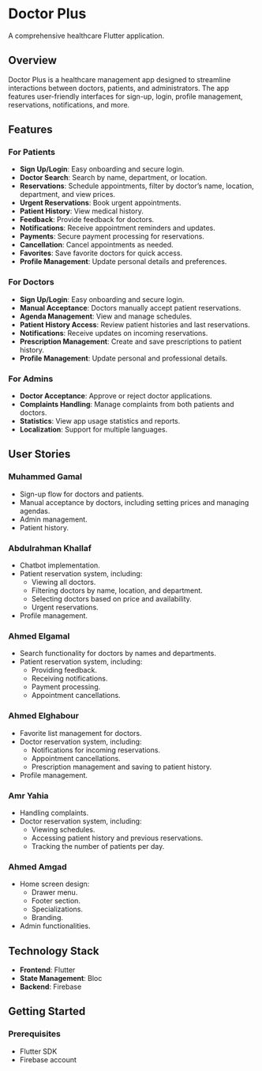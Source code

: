# Doctor Plus

A comprehensive healthcare Flutter application.

## Overview

Doctor Plus is a healthcare management app designed to streamline interactions between doctors, patients, and administrators. The app features user-friendly interfaces for sign-up, login, profile management, reservations, notifications, and more.

## Features

### For Patients
- **Sign Up/Login**: Easy onboarding and secure login.
- **Doctor Search**: Search by name, department, or location.
- **Reservations**: Schedule appointments, filter by doctor’s name, location, department, and view prices.
- **Urgent Reservations**: Book urgent appointments.
- **Patient History**: View medical history.
- **Feedback**: Provide feedback for doctors.
- **Notifications**: Receive appointment reminders and updates.
- **Payments**: Secure payment processing for reservations.
- **Cancellation**: Cancel appointments as needed.
- **Favorites**: Save favorite doctors for quick access.
- **Profile Management**: Update personal details and preferences.

### For Doctors
- **Sign Up/Login**: Easy onboarding and secure login.
- **Manual Acceptance**: Doctors manually accept patient reservations.
- **Agenda Management**: View and manage schedules.
- **Patient History Access**: Review patient histories and last reservations.
- **Notifications**: Receive updates on incoming reservations.
- **Prescription Management**: Create and save prescriptions to patient history.
- **Profile Management**: Update personal and professional details.

### For Admins
- **Doctor Acceptance**: Approve or reject doctor applications.
- **Complaints Handling**: Manage complaints from both patients and doctors.
- **Statistics**: View app usage statistics and reports.
- **Localization**: Support for multiple languages.

## User Stories

### Muhammed Gamal
- Sign-up flow for doctors and patients.
- Manual acceptance by doctors, including setting prices and managing agendas.
- Admin management.
- Patient history.

### Abdulrahman Khallaf
- Chatbot implementation.
- Patient reservation system, including:
  - Viewing all doctors.
  - Filtering doctors by name, location, and department.
  - Selecting doctors based on price and availability.
  - Urgent reservations.
- Profile management.

### Ahmed Elgamal
- Search functionality for doctors by names and departments.
- Patient reservation system, including:
  - Providing feedback.
  - Receiving notifications.
  - Payment processing.
  - Appointment cancellations.

### Ahmed Elghabour
- Favorite list management for doctors.
- Doctor reservation system, including:
  - Notifications for incoming reservations.
  - Appointment cancellations.
  - Prescription management and saving to patient history.
- Profile management.

### Amr Yahia
- Handling complaints.
- Doctor reservation system, including:
  - Viewing schedules.
  - Accessing patient history and previous reservations.
  - Tracking the number of patients per day.

### Ahmed Amgad
- Home screen design:
  - Drawer menu.
  - Footer section.
  - Specializations.
  - Branding.
- Admin functionalities.

## Technology Stack

- **Frontend**: Flutter
- **State Management**: Bloc
- **Backend**: Firebase

## Getting Started

### Prerequisites
- Flutter SDK
- Firebase account
